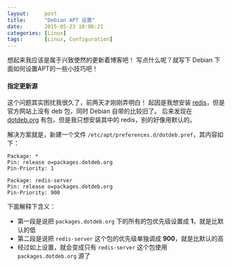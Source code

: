```yaml
---
layout:     post
title:      "Debian APT 设置"
date:       2015-05-23 10:06:21
categories: [Linux]
tags:       [Linux, Configuration]
---
```


想起来我应该是属于兴致使然的更新着博客吧！
写点什么呢？就写下 Debian 下面如何设置APT的一些小技巧吧！
<!--more-->

#### 指定更新源

这个问题其实困扰我很久了，前两天才刚刚弄明白！
起因是我想安装 [redis](http://redis.io)，但是官方网站上没有 deb 包，同时 Debian 自带的比较旧了。
后来发现在 [dotdeb.org](https://www.dotdeb.org) 有包，但是我只想安装其中的 redis，别的好像用默认的。

解决方案就是，新建一个文件 `/etc/apt/preferences.d/dotdeb.pref`，其内容如下：

```
Package: *
Pin: release o=packages.dotdeb.org
Pin-Priority: 1

Package: redis-server
Pin: release o=packages.dotdeb.org
Pin-Priority: 900
```

下面解释下含义：

- 第一段是说把 `packages.dotdeb.org` 下的所有的包优先级设置成 __1__，就是比默认的低
- 第二段是说把 `redis-server` 这个包的优先级单独调成 __900__，就是比默认的高
- 经过如上设置，就会变成只有 `redis-server` 这个包使用 `packages.dotdeb.org` 源了
